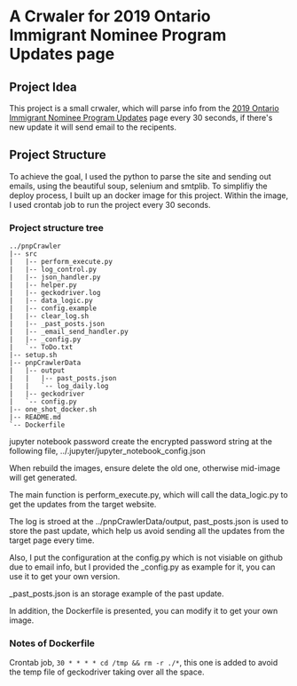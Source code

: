 # A Crwaler for 2019 Ontario Immigrant Nominee Program Updates page
## Project Idea
This project is a small crwaler, which will parse info from the [2019 Ontario Immigrant Nominee Program Updates](https://www.ontario.ca/page/2019-ontario-immigrant-nominee-program-updates) page every 30 seconds, if there's new update it will send email to the recipents.

## Project Structure
To achieve the goal, I used the python to parse the site and sending out emails, using the beautiful soup, selenium and smtplib. To simplifiy the deploy process, I built up an docker image for this project. Within the image, I used crontab job to run the project every 30 seconds.

### Project structure tree
```
../pnpCrawler
|-- src
|   |-- perform_execute.py
|   |-- log_control.py
|   |-- json_handler.py
|   |-- helper.py
|   |-- geckodriver.log
|   |-- data_logic.py
|   |-- config.example
|   |-- clear_log.sh
|   |-- _past_posts.json
|   |-- _email_send_handler.py
|   |-- _config.py
|   `-- ToDo.txt
|-- setup.sh
|-- pnpCrawlerData
|   |-- output
|   |   |-- past_posts.json
|   |   `-- log_daily.log
|   |-- geckodriver
|   `-- config.py
|-- one_shot_docker.sh
|-- README.md
`-- Dockerfile
```
jupyter notebook password create the encrypted password string at the following file, 
../.jupyter/jupyter_notebook_config.json

When rebuild the images, ensure delete the old one, otherwise mid-image will get generated.

The main function is perform_execute.py, which will call the data_logic.py to get the updates from the target website. 

The log is stroed at the ../pnpCrawlerData/output, past_posts.json is used to store the past update, which help us avoid sending all the updates from the target page every time.

Also, I put the configuration at the config.py which is not visiable on github due to email info, but I provided the _config.py as example for it, you can use it to get your own version. 

_past_posts.json is an storage example of the past update.

In addition, the Dockerfile is presented, you can modify it to get your own image.

### Notes of Dockerfile
Crontab job, ```30 * * * * cd /tmp && rm -r ./*```, this one is added to avoid the temp file of geckodriver taking over all the space.
